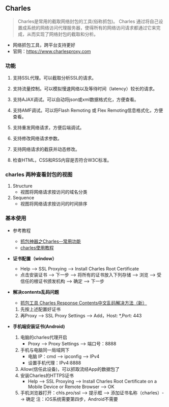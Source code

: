 ## Charles
> Charles是常用的截取网络封包的工具(俗称抓包)。
> Charles 通过将自己设置成系统的网络访问代理服务器，使得所有的网络访问请求都通过它来完成，从而实现了网络封包的截取和分析。 
- 网络抓包工具，跨平台支持更好
- 官网：https://www.charlesproxy.com


### 功能
1. 支持SSL代理。可以截取分析SSL的请求。

2. 支持流量控制。可以模拟慢速网络以及等待时间（latency）较长的请求。

3. 支持AJAX调试。可以自动将json或xml数据格式化，方便查看。

4. 支持AMF调试。可以将Flash Remoting 或 Flex Remoting信息格式化，方便查看。

5. 支持重发网络请求，方便后端调试。

6. 支持修改网络请求参数。

7. 支持网络请求的截获并动态修改。

8. 检查HTML，CSS和RSS内容是否符合W3C标准。

### charles 两种查看封包的视图
1. Structure 
    - 视图将网络请求按访问的域名分类
2. Sequence 
    - 视图将网络请求按访问的时间排序


### 基本使用
- 参考教程
    - [抓包神器之Charles--常用功能](https://blog.csdn.net/mxw2552261/article/details/78645118)
    - [charles使用教程](https://blog.csdn.net/Naruto_22/article/details/72900708)

- **证书配置（window）**
    - Help --> SSL Proxying --> Install Charles Root Certificate
    - 点击安装证书 --> 下一步 --> 将所有的证书放入下列存储 --> 浏览 --> 受信任的根证书颁发机构 --> 确定 --> 下一步
    
- **解决contents乱码问题**
    - [抓包工具 Charles Response Contents中文乱码解决方法（新）](https://blog.csdn.net/intelrain/article/details/79655410)
    1. 先按上述配置好证书
    2. 再Proxy —-> SSL Proxy Settings —-> Add，Host: *,Port: 443

- **手机端安装证书(Android)**
    1. 电脑的charles代理开启
        - Proxy --> Proxy Settings --> 端口号：8888
    2. 手机与电脑同一局域网下
        - 电脑 IP：cmd --> ipconfig --> IPv4
        - 设置手机代理：IPv4:8888
    3. Allow(信任此设备)，可以抓取流经App的数据包了
    4. 安装Charles的HTTPS证书
        - Help --> SSL Proxying --> Install Charles Root Certificate on a Mobile Device or Remote Browser --> OK
    5. 手机浏览器打开：chls.pro/ssl --> 提示框 --> 添加证书名称（charles）--> 确定
    注：iOS系统需要第四步，Android不需要
    